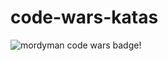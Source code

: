 # code-wars-katas

![mordyman code wars badge!](https://www.codewars.com/users/mordyman%20/badges/large
 "Profile Badge")



